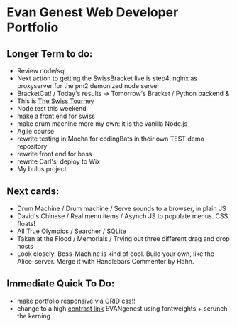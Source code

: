 # Evan Genest Web Developer Portfolio


## Longer Term to do:
* Review node/sql
* Next action to getting the SwissBracket live is step4, nginx as 
proxyserver for the pm2 demonized node server
* BracketCat! / Today's results -> Tomorrow's Bracket / Python backend & 
* This is [The Swiss Tourney](https://github.com/atom-box/mars/tree/master/vagrant/tournament)
* Node test this weekend
* make a front end for swiss		
* make drum machine more my own: it is the vanilla Node.js
* Agile course
* rewrite testing in Mocha for codingBats in their own TEST demo 
repository
* rewrite front end for boss
* rewrite Carl's, deploy to Wix
* My bulbs project
## Next cards: 
* Drum Machine / Drum machine / Serve sounds to a browser, in plain JS
* David's Chinese / Real menu items / Asynch JS to populate menus.  CSS floats!
* All True Olympics / Searcher / SQLite
* Taken at the Flood / Memorials / Trying out three different drag and drop hosts
* Look closely: Boss-Machine is kind of cool.  Build your own, like the Alice-server.  Merge it with Handlebars Commenter by Hahn.

## Immediate Quick To Do: 
* make portfolio responsive via GRID css!!
* change to a high [contrast link](https://www.makeuseof.com/tag/typography-terms-explained/) EVANgenest using fontweights + scrunch the kerning

